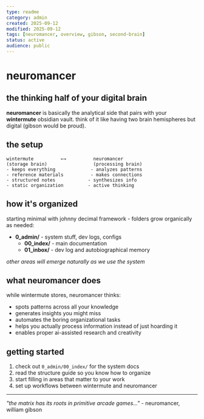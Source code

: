 ```yaml
---
type: readme
category: admin
created: 2025-09-12
modified: 2025-09-12
tags: [neuromancer, overview, gibson, second-brain]
status: active
audience: public
---
```


# neuromancer
## the thinking half of your digital brain

**neuromancer** is basically the analytical side that pairs with your **wintermute** obsidian vault. think of it like having two brain hemispheres but digital (gibson would be proud).

## the setup

```
wintermute          ←→          neuromancer
(storage brain)                 (processing brain)
- keeps everything             - analyzes patterns
- reference materials          - makes connections  
- structured notes            - synthesizes info
- static organization         - active thinking
```

## how it's organized

starting minimal with johnny decimal framework - folders grow organically as needed:

- **0_admin/** - system stuff, dev logs, configs
  - **00_index/** - main documentation
  - **01_inbox/** - dev log and autobiographical memory

*other areas will emerge naturally as we use the system*

## what neuromancer does

while wintermute stores, neuromancer thinks:
- spots patterns across all your knowledge
- generates insights you might miss
- automates the boring organizational tasks
- helps you actually process information instead of just hoarding it
- enables proper ai-assisted research and creativity

## getting started

1. check out `0_admin/00_index/` for the system docs
2. read the structure guide so you know how to organize
3. start filling in areas that matter to your work
4. set up workflows between wintermute and neuromancer

---

*"the matrix has its roots in primitive arcade games..."* - neuromancer, william gibson